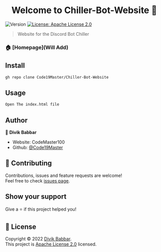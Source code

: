 <h1 align="center">Welcome to Chiller-Bot-Website 👋</h1>
<p>
  <img alt="Version" src="https://img.shields.io/badge/version-1.0.0-blue.svg?cacheSeconds=2592000" />
  <a href="https://github.com/Code19Master/Chiller-Bot-Website/blob/main/LICENSE" target="_blank">
    <img alt="License: Apache License 2.0" src="https://img.shields.io/badge/License-Apache License 2.0-yellow.svg" />
  </a>
</p>

> Website for the Discord Bot Chiller

### 🏠 [Homepage](Will Add)

## Install

```sh
gh repo clone Code19Master/Chiller-Bot-Website
```

## Usage

```sh
Open The index.html file
```

## Author

👤 **Divik Babbar**

* Website: CodeMaster100
* Github: [@Code19Master](https://github.com/Code19Master)

## 🤝 Contributing

Contributions, issues and feature requests are welcome!<br />Feel free to check [issues page](https://github.com/Code19Master/Chiller-Bot-Website/issues). 

## Show your support

Give a ⭐️ if this project helped you!

## 📝 License

Copyright © 2022 [Divik Babbar](https://github.com/Code19Master).<br />
This project is [Apache License 2.0](https://github.com/Code19Master/Chiller-Bot-Website/blob/main/LICENSE) licensed.
